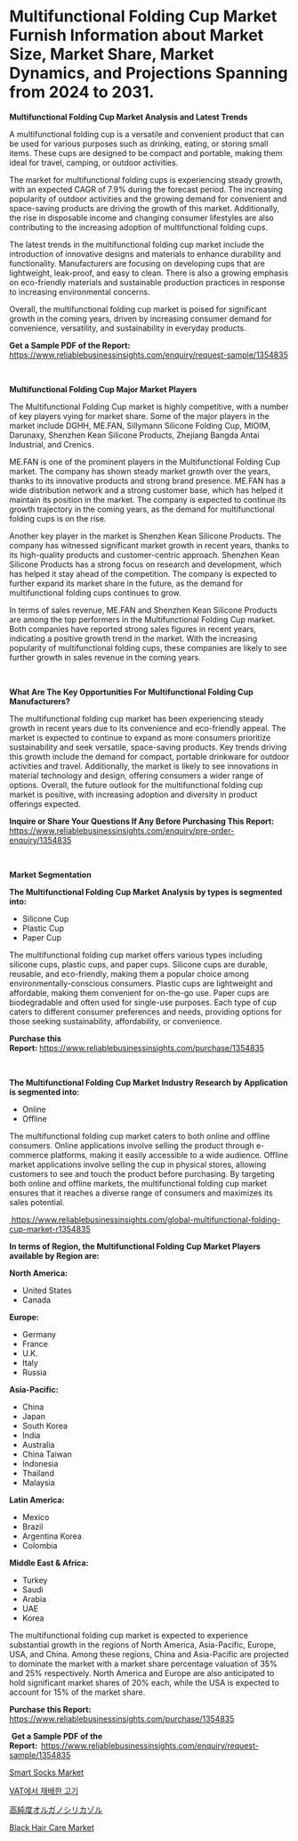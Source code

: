 <p><h1>Multifunctional Folding Cup Market Furnish Information about Market Size, Market Share, Market Dynamics, and Projections Spanning from 2024 to 2031.</h1></p><p><strong>Multifunctional Folding Cup Market Analysis and Latest Trends</strong></p>
<p><p>A multifunctional folding cup is a versatile and convenient product that can be used for various purposes such as drinking, eating, or storing small items. These cups are designed to be compact and portable, making them ideal for travel, camping, or outdoor activities.</p><p>The market for multifunctional folding cups is experiencing steady growth, with an expected CAGR of 7.9% during the forecast period. The increasing popularity of outdoor activities and the growing demand for convenient and space-saving products are driving the growth of this market. Additionally, the rise in disposable income and changing consumer lifestyles are also contributing to the increasing adoption of multifunctional folding cups.</p><p>The latest trends in the multifunctional folding cup market include the introduction of innovative designs and materials to enhance durability and functionality. Manufacturers are focusing on developing cups that are lightweight, leak-proof, and easy to clean. There is also a growing emphasis on eco-friendly materials and sustainable production practices in response to increasing environmental concerns.</p><p>Overall, the multifunctional folding cup market is poised for significant growth in the coming years, driven by increasing consumer demand for convenience, versatility, and sustainability in everyday products.</p></p>
<p><strong>Get a Sample PDF of the Report:&nbsp;</strong> <a href="https://www.reliablebusinessinsights.com/enquiry/request-sample/1354835">https://www.reliablebusinessinsights.com/enquiry/request-sample/1354835</a></p>
<p>&nbsp;</p>
<p><strong>Multifunctional Folding Cup Major Market Players</strong></p>
<p><p>The Multifunctional Folding Cup market is highly competitive, with a number of key players vying for market share. Some of the major players in the market include DGHH, ME.FAN, Sillymann Silicone Folding Cup, MIOIM, Darunaxy, Shenzhen Kean Silicone Products, Zhejiang Bangda Antai Industrial, and Crenics.</p><p>ME.FAN is one of the prominent players in the Multifunctional Folding Cup market. The company has shown steady market growth over the years, thanks to its innovative products and strong brand presence. ME.FAN has a wide distribution network and a strong customer base, which has helped it maintain its position in the market. The company is expected to continue its growth trajectory in the coming years, as the demand for multifunctional folding cups is on the rise.</p><p>Another key player in the market is Shenzhen Kean Silicone Products. The company has witnessed significant market growth in recent years, thanks to its high-quality products and customer-centric approach. Shenzhen Kean Silicone Products has a strong focus on research and development, which has helped it stay ahead of the competition. The company is expected to further expand its market share in the future, as the demand for multifunctional folding cups continues to grow.</p><p>In terms of sales revenue, ME.FAN and Shenzhen Kean Silicone Products are among the top performers in the Multifunctional Folding Cup market. Both companies have reported strong sales figures in recent years, indicating a positive growth trend in the market. With the increasing popularity of multifunctional folding cups, these companies are likely to see further growth in sales revenue in the coming years.</p></p>
<p>&nbsp;</p>
<p><strong>What Are The Key Opportunities For Multifunctional Folding Cup Manufacturers?</strong></p>
<p><p>The multifunctional folding cup market has been experiencing steady growth in recent years due to its convenience and eco-friendly appeal. The market is expected to continue to expand as more consumers prioritize sustainability and seek versatile, space-saving products. Key trends driving this growth include the demand for compact, portable drinkware for outdoor activities and travel. Additionally, the market is likely to see innovations in material technology and design, offering consumers a wider range of options. Overall, the future outlook for the multifunctional folding cup market is positive, with increasing adoption and diversity in product offerings expected.</p></p>
<p><strong>Inquire or Share Your Questions If Any Before Purchasing This Report:</strong> <a href="https://www.reliablebusinessinsights.com/enquiry/pre-order-enquiry/1354835">https://www.reliablebusinessinsights.com/enquiry/pre-order-enquiry/1354835</a></p>
<p>&nbsp;</p>
<p><strong>Market Segmentation</strong></p>
<p><strong>The Multifunctional Folding Cup Market Analysis by types is segmented into:</strong></p>
<p><ul><li>Silicone Cup</li><li>Plastic Cup</li><li>Paper Cup</li></ul></p>
<p><p>The multifunctional folding cup market offers various types including silicone cups, plastic cups, and paper cups. Silicone cups are durable, reusable, and eco-friendly, making them a popular choice among environmentally-conscious consumers. Plastic cups are lightweight and affordable, making them convenient for on-the-go use. Paper cups are biodegradable and often used for single-use purposes. Each type of cup caters to different consumer preferences and needs, providing options for those seeking sustainability, affordability, or convenience.</p></p>
<p><strong>Purchase this Report:&nbsp;</strong><a href="https://www.reliablebusinessinsights.com/purchase/1354835">https://www.reliablebusinessinsights.com/purchase/1354835</a></p>
<p>&nbsp;</p>
<p><strong>The Multifunctional Folding Cup Market Industry Research by Application is segmented into:</strong></p>
<p><ul><li>Online</li><li>Offline</li></ul></p>
<p><p>The multifunctional folding cup market caters to both online and offline consumers. Online applications involve selling the product through e-commerce platforms, making it easily accessible to a wide audience. Offline market applications involve selling the cup in physical stores, allowing customers to see and touch the product before purchasing. By targeting both online and offline markets, the multifunctional folding cup market ensures that it reaches a diverse range of consumers and maximizes its sales potential.</p></p>
<p><a href="https://www.reliablebusinessinsights.com/global-multifunctional-folding-cup-market-r1354835">&nbsp;https://www.reliablebusinessinsights.com/global-multifunctional-folding-cup-market-r1354835</a></p>
<p><strong>In terms of Region, the Multifunctional Folding Cup Market Players available by Region are:</strong></p>
<p>
    <p> <strong> North America: </strong>
        <ul>
            <li>United States</li>
            <li>Canada</li>
        </ul>
        </p> 
    <p> <strong> Europe: </strong>
        <ul>
            <li>Germany</li>
            <li>France</li>
            <li>U.K.</li>
            <li>Italy</li>
            <li>Russia</li>
        </ul>
        </p> 
    <p> <strong> Asia-Pacific: </strong>
        <ul>
            <li>China</li>
            <li>Japan</li>
            <li>South Korea</li>
            <li>India</li>
            <li>Australia</li>
            <li>China Taiwan</li>
            <li>Indonesia</li>
            <li>Thailand</li>
            <li>Malaysia</li>
        </ul>
        </p> 
    <p> <strong> Latin America: </strong>
        <ul>
            <li>Mexico</li>
            <li>Brazil</li>
            <li>Argentina Korea</li>
            <li>Colombia</li>
        </ul>
        </p> 
    <p> <strong> Middle East & Africa: </strong>
        <ul>
            <li>Turkey</li>
            <li>Saudi</li>
            <li>Arabia</li>
            <li>UAE</li>
            <li>Korea</li>
        </ul>
    </p>
    </p>
<p><p>The multifunctional folding cup market is expected to experience substantial growth in the regions of North America, Asia-Pacific, Europe, USA, and China. Among these regions, China and Asia-Pacific are projected to dominate the market with a market share percentage valuation of 35% and 25% respectively. North America and Europe are also anticipated to hold significant market shares of 20% each, while the USA is expected to account for 15% of the market share.</p></p>
<p><strong>Purchase this Report: </strong><a href="https://www.reliablebusinessinsights.com/purchase/1354835">https://www.reliablebusinessinsights.com/purchase/1354835</a></p>
<p>&nbsp;<strong>Get a Sample PDF of the Report:&nbsp;&nbsp;</strong><a href="https://www.reliablebusinessinsights.com/enquiry/request-sample/1354835">https://www.reliablebusinessinsights.com/enquiry/request-sample/1354835</a></p>
<p><strong></strong></p>
<p><p><a href="https://github.com/JermaineCrona2023/Market-Research-Report-List-1/blob/main/smart-socks-market.md">Smart Socks Market</a></p><p><a href="https://github.com/LuckeyCorbin/Market-Research-Report-List-1/blob/main/7556087154184.md">VAT에서 재배한 고기</a></p><p><a href="https://github.com/DanykaKilback/Market-Research-Report-List-1/blob/main/1621685145648.md">高純度オルガノシリカゾル</a></p><p><a href="https://github.com/ctanaka235/Market-Research-Report-List-1/blob/main/black-hair-care-market.md">Black Hair Care Market</a></p></p>